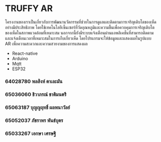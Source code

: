 # TRUFFY AR
โครงงานของเราเป็นเกี่ยวกับการพัฒนานวัตกรรมที่ช่วยในการดูแลและติดตามการเจริญเติบโตของเห็ดอย่างมีประสิทธิภาพ โดยใช้เทคโนโลยีเซ็นเซอร์ที่วัดอุณหภูมิและความชื้นเพื่อควบคุมการเจริญเติบโตของเห็ดในสภาพแวดล้อมที่เหมาะสม นอกจากนี้ยังมีระบบแจ้งเตือนผ่านแอพลิเคชั่นที่สามารถติดตามและแจ้งเตือนเวลาที่เหมาะสมในการเก็บเกี่ยวเห็ด โดยโปรแกรมจะให้ข้อมูลและแสดงผลในรูปแบบ AR เพื่อความสะดวกและความสวยงามของการแสดงผล
* React-native
* Arduino
* Mqtt
* ESP32
### 64028780 พลสิงห์ ตาเละมัน
### 65036060 ธิวาภรณ์ ชาติมนตรี 
### 65063187 บุญญฤทธิ์ ผลพนาวัลย์ 
### 65052037 ภัชราพร พันธ์บุตร 
### 65033267 เอกษา เศรษฐี 
